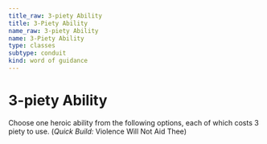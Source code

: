 ```yaml
---
title_raw: 3-piety Ability
title: 3-Piety Ability
name_raw: 3-piety Ability
name: 3-Piety Ability
type: classes
subtype: conduit
kind: word of guidance
---
```


# 3-piety Ability

Choose one heroic ability from the following options, each of which costs 3 piety to use. (*Quick Build:* Violence Will Not Aid Thee)
